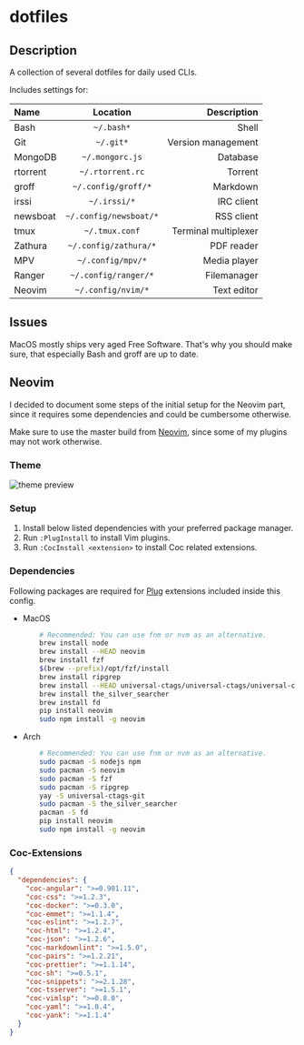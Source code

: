 # dotfiles

## Description

A collection of several dotfiles for daily used CLIs.

Includes settings for:

| Name           | Location                 | Description           |
| :------------- | :----------------------: | --------------------: |
| Bash           | `~/.bash*`               | Shell                 |
| Git            | `~/.git*`                | Version management    |
| MongoDB        | `~/.mongorc.js`          | Database              |
| rtorrent       | `~/.rtorrent.rc`         | Torrent               |
| groff          | `~/.config/groff/*`      | Markdown              |
| irssi          | `~/.irssi/*`             | IRC client            |
| newsboat       | `~/.config/newsboat/*`   | RSS client            |
| tmux           | `~/.tmux.conf`           | Terminal multiplexer  |
| Zathura        | `~/.config/zathura/*`    | PDF reader            |
| MPV            | `~/.config/mpv/*`        | Media player          |
| Ranger         | `~/.config/ranger/*`     | Filemanager           |
| Neovim         | `~/.config/nvim/*`       | Text editor           |

## Issues

MacOS mostly ships very aged Free Software. That's why you should make sure, that
especially Bash and groff are up to date.

## Neovim

I decided to document some steps of the initial setup for the Neovim part, since
it requires some dependencies and could be cumbersome otherwise.

Make sure to use the master build from [Neovim](https://github.com/neovim/neovim/releases),
since some of my plugins may not work otherwise.

### Theme

![theme preview](https://i.imgur.com/EsD3G8J.png)

### Setup

1. Install below listed dependencies with your preferred package manager.
2. Run `:PlugInstall` to install Vim plugins.
3. Run `:CocInstall <extension>` to install Coc related extensions.

### Dependencies

Following packages are required for [Plug](https://github.com/junegunn/vim-plug)
extensions included inside this config.

- MacOS

    ```bash
        # Recommended: You can use fnm or nvm as an alternative.
        brew install node
        brew install --HEAD neovim
        brew install fzf
        $(brew --prefix)/opt/fzf/install
        brew install ripgrep
        brew install --HEAD universal-ctags/universal-ctags/universal-ctags
        brew install the_silver_searcher
        brew install fd
        pip install neovim
        sudo npm install -g neovim
    ```

- Arch

    ```bash
        # Recommended: You can use fnm or nvm as an alternative.
        sudo pacman -S nodejs npm
        sudo pacman -S neovim
        sudo pacman -S fzf
        sudo pacman -S ripgrep
        yay -S universal-ctags-git
        sudo pacman -S the_silver_searcher
        pacman -S fd
        pip install neovim
        sudo npm install -g neovim
    ```

### Coc-Extensions

```json
{
  "dependencies": {
    "coc-angular": ">=0.901.11",
    "coc-css": ">=1.2.3",
    "coc-docker": ">=0.3.0",
    "coc-emmet": ">=1.1.4",
    "coc-eslint": ">=1.2.7",
    "coc-html": ">=1.2.4",
    "coc-json": ">=1.2.6",
    "coc-markdownlint": ">=1.5.0",
    "coc-pairs": ">=1.2.21",
    "coc-prettier": ">=1.1.14",
    "coc-sh": ">=0.5.1",
    "coc-snippets": ">=2.1.28",
    "coc-tsserver": ">=1.5.1",
    "coc-vimlsp": ">=0.8.0",
    "coc-yaml": ">=1.0.4",
    "coc-yank": ">=1.1.4"
  }
}
```
